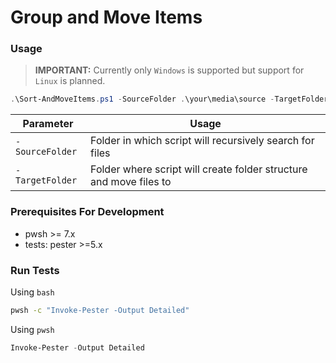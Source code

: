 # Group and Move Items

### Usage

> **IMPORTANT:** Currently only `Windows` is supported but support for `Linux` is planned.

```powershell
.\Sort-AndMoveItems.ps1 -SourceFolder .\your\media\source -TargetFolder .\storage\media\files
```

| Parameter       | Usage                                                              |
| --------------- | ------------------------------------------------------------------ |
| `-SourceFolder` | Folder in which script will recursively search for files           |
| `-TargetFolder` | Folder where script will create folder structure and move files to |

### Prerequisites For Development

- pwsh >= 7.x
- tests: pester >=5.x

### Run Tests

Using `bash`

```bash
pwsh -c "Invoke-Pester -Output Detailed"
```

Using `pwsh`

```powershell
Invoke-Pester -Output Detailed
```